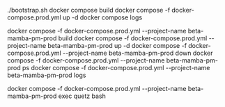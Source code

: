 ./bootstrap.sh
docker compose build
docker compose -f docker-compose.prod.yml up -d
docker compose logs

docker compose -f docker-compose.prod.yml --project-name beta-mamba-pm-prod build
docker compose -f docker-compose.prod.yml --project-name beta-mamba-pm-prod up -d
docker compose -f docker-compose.prod.yml --project-name beta-mamba-pm-prod down
docker compose -f docker-compose.prod.yml --project-name beta-mamba-pm-prod ps
docker compose -f docker-compose.prod.yml --project-name beta-mamba-pm-prod logs

docker compose -f docker-compose.prod.yml --project-name beta-mamba-pm-prod exec quetz bash

